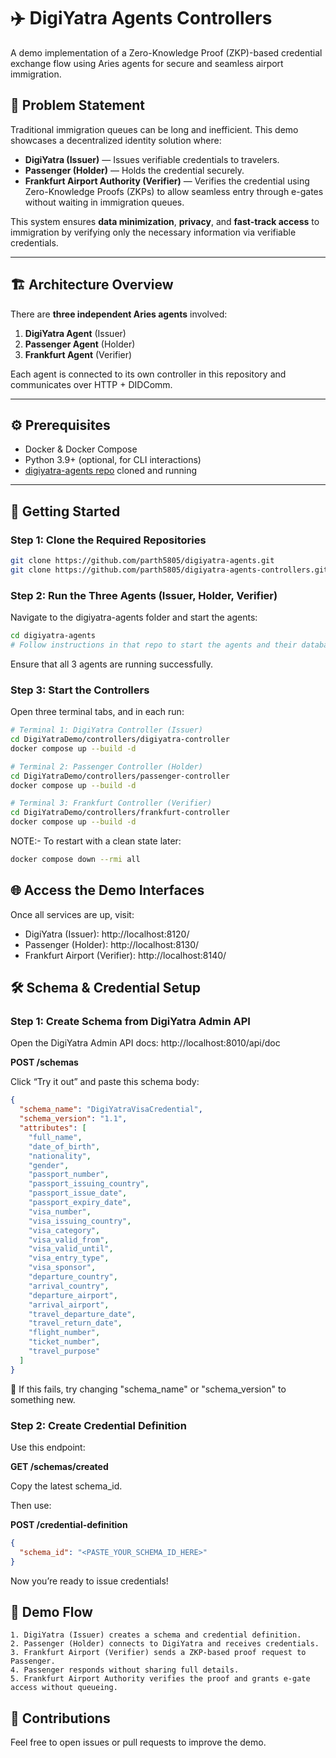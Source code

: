 # ✈️ DigiYatra Agents Controllers

A demo implementation of a Zero-Knowledge Proof (ZKP)-based credential exchange flow using Aries agents for secure and seamless airport immigration.

## 🧩 Problem Statement

Traditional immigration queues can be long and inefficient. This demo showcases a decentralized identity solution where:

- **DigiYatra (Issuer)** — Issues verifiable credentials to travelers.
- **Passenger (Holder)** — Holds the credential securely.
- **Frankfurt Airport Authority (Verifier)** — Verifies the credential using Zero-Knowledge Proofs (ZKPs) to allow seamless entry through e-gates without waiting in immigration queues.

This system ensures **data minimization**, **privacy**, and **fast-track access** to immigration by verifying only the necessary information via verifiable credentials.

---

## 🏗 Architecture Overview

There are **three independent Aries agents** involved:

1. **DigiYatra Agent** (Issuer)
2. **Passenger Agent** (Holder)
3. **Frankfurt Agent** (Verifier)

Each agent is connected to its own controller in this repository and communicates over HTTP + DIDComm.

---

## ⚙️ Prerequisites

- Docker & Docker Compose
- Python 3.9+ (optional, for CLI interactions)
- [digiyatra-agents repo](https://github.com/parth5805/digiyatra-agents) cloned and running

---

## 🚀 Getting Started

### Step 1: Clone the Required Repositories

```bash
git clone https://github.com/parth5805/digiyatra-agents.git
git clone https://github.com/parth5805/digiyatra-agents-controllers.git
```

### Step 2: Run the Three Agents (Issuer, Holder, Verifier)

Navigate to the digiyatra-agents folder and start the agents:
```bash
cd digiyatra-agents
# Follow instructions in that repo to start the agents and their databases
```
Ensure that all 3 agents are running successfully.

### Step 3: Start the Controllers

Open three terminal tabs, and in each run:

```bash
# Terminal 1: DigiYatra Controller (Issuer)
cd DigiYatraDemo/controllers/digiyatra-controller
docker compose up --build -d

# Terminal 2: Passenger Controller (Holder)
cd DigiYatraDemo/controllers/passenger-controller
docker compose up --build -d

# Terminal 3: Frankfurt Controller (Verifier)
cd DigiYatraDemo/controllers/frankfurt-controller
docker compose up --build -d
```
NOTE:- To restart with a clean state later:
```bash
docker compose down --rmi all
```

## 🌐 Access the Demo Interfaces

Once all services are up, visit:
- DigiYatra (Issuer): http://localhost:8120/
- Passenger (Holder): http://localhost:8130/
- Frankfurt Airport (Verifier): http://localhost:8140/

## 🛠 Schema & Credential Setup

### Step 1: Create Schema from DigiYatra Admin API

Open the DigiYatra Admin API docs: http://localhost:8010/api/doc

**POST /schemas**

Click “Try it out” and paste this schema body:

```json
{
  "schema_name": "DigiYatraVisaCredential",
  "schema_version": "1.1",
  "attributes": [
    "full_name",
    "date_of_birth",
    "nationality",
    "gender",
    "passport_number",
    "passport_issuing_country",
    "passport_issue_date",
    "passport_expiry_date",
    "visa_number",
    "visa_issuing_country",
    "visa_category",
    "visa_valid_from",
    "visa_valid_until",
    "visa_entry_type",
    "visa_sponsor",
    "departure_country",
    "arrival_country",
    "departure_airport",
    "arrival_airport",
    "travel_departure_date",
    "travel_return_date",
    "flight_number",
    "ticket_number",
    "travel_purpose"
  ]
}
```
🔁 If this fails, try changing "schema_name" or "schema_version" to something new.

### Step 2: Create Credential Definition

Use this endpoint:

**GET /schemas/created**

Copy the latest schema_id.

Then use:

**POST /credential-definition**
```json
{
  "schema_id": "<PASTE_YOUR_SCHEMA_ID_HERE>"
}
```
Now you’re ready to issue credentials!

## 🔄 Demo Flow
	1. DigiYatra (Issuer) creates a schema and credential definition.
	2. Passenger (Holder) connects to DigiYatra and receives credentials.
	3. Frankfurt Airport (Verifier) sends a ZKP-based proof request to Passenger.
	4. Passenger responds without sharing full details.
	5. Frankfurt Airport Authority verifies the proof and grants e-gate access without queueing.


## 🤝 Contributions

Feel free to open issues or pull requests to improve the demo.
